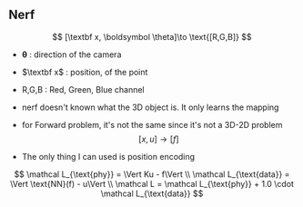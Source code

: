 ## Nerf

$$
[\textbf  x, \boldsymbol \theta]\to \text{[R,G,B]}
$$

- $\boldsymbol \theta$ : direction of the  camera
- $\textbf x$ : position, of the point
- $\text{R,G,B}$ : Red, Green, Blue channel 



- nerf doesn't known  what the 3D object is. It only learns the mapping

- for Forward problem, it's not the same since it's not a 3D-2D problem
  $$
  [x,u]  \to [f]
  $$

- The only thing I can used is position encoding






$$
\mathcal L_{\text{phy}} = \Vert Ku - f\Vert
\\
\mathcal L_{\text{data}} = \Vert \text{NN}(f) - u\Vert
\\
\mathcal L = \mathcal L_{\text{phy}} + 1.0 \cdot \mathcal L_{\text{data}}
$$
